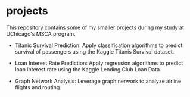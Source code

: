 # projects
This repository contains some of my smaller projects during my study at UChicago's MSCA program. 

* Titanic Survival Prediction: Apply classification algorithms to predict survival of passengers using the Kaggle Titanis Survival dataset. 

* Loan Interest Rate Prediction: Apply regression algorithms to predict loan interest rate using the Kaggle Lending Club Loan Data. 

* Graph Network Analysis: Leverage graph nerwork to analyze airline flights and routing. 

